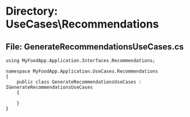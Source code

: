 # Directory: UseCases\Recommendations

## File: GenerateRecommendationsUseCases.cs

```
using MyFoodApp.Application.Interfaces.Recommendations;

namespace MyFoodApp.Application.UseCases.Recommendations
{
    public class GenerateRecommendationsUseCases : IGenerateRecommendationsUseCases
    {

    }
}

```

